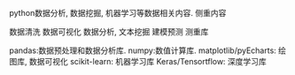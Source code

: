 python数据分析, 数据挖掘, 机器学习等数据相关内容.
侧重内容

数据清洗
数据可视化
数据分析, 文本挖掘
建模预测
测重库


pandas:数据预处理和数据分析库.
numpy:数值计算库.
matplotlib/pyEcharts: 绘图库, 数据可视化
scikit-learn: 机器学习库
Keras/Tensortflow: 深度学习库
